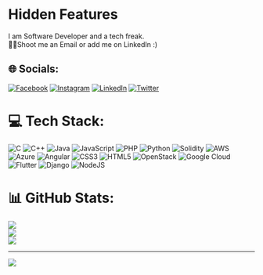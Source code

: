 # Hidden Features
I am Software Developer and a tech freak.<br> 🐱‍👤Shoot me an Email or add me on LinkedIn :)


## 🌐 Socials:
[![Facebook](https://img.shields.io/badge/Facebook-%231877F2.svg?logo=Facebook&logoColor=white)](https://www.facebook.com/mika.deer.7/) [![Instagram](https://img.shields.io/badge/Instagram-%23E4405F.svg?logo=Instagram&logoColor=white)](https://instagram.com/sandeep231201) [![LinkedIn](https://img.shields.io/badge/LinkedIn-%230077B5.svg?logo=linkedin&logoColor=white)](https://linkedin.com/in/Sandeep231201) [![Twitter](https://img.shields.io/badge/Twitter-%231DA1F2.svg?logo=Twitter&logoColor=white)](https://twitter.com/Sandeep231201) 

# 💻 Tech Stack:
![C](https://img.shields.io/badge/c-%2300599C.svg?style=for-the-badge&logo=c&logoColor=white) ![C++](https://img.shields.io/badge/c++-%2300599C.svg?style=for-the-badge&logo=c%2B%2B&logoColor=white) ![Java](https://img.shields.io/badge/java-%23ED8B00.svg?style=for-the-badge&logo=java&logoColor=white) ![JavaScript](https://img.shields.io/badge/javascript-%23323330.svg?style=for-the-badge&logo=javascript&logoColor=%23F7DF1E) ![PHP](https://img.shields.io/badge/php-%23777BB4.svg?style=for-the-badge&logo=php&logoColor=white) ![Python](https://img.shields.io/badge/python-3670A0?style=for-the-badge&logo=python&logoColor=ffdd54) ![Solidity](https://img.shields.io/badge/Solidity-%23363636.svg?style=for-the-badge&logo=solidity&logoColor=white) ![AWS](https://img.shields.io/badge/AWS-%23FF9900.svg?style=for-the-badge&logo=amazon-aws&logoColor=white) ![Azure](https://img.shields.io/badge/azure-%230072C6.svg?style=for-the-badge&logo=azure-devops&logoColor=white) ![Angular](https://img.shields.io/badge/angular-%23DD0031.svg?style=for-the-badge&logo=angular&logoColor=white) ![CSS3](https://img.shields.io/badge/css3-%231572B6.svg?style=for-the-badge&logo=css3&logoColor=white) ![HTML5](https://img.shields.io/badge/html5-%23E34F26.svg?style=for-the-badge&logo=html5&logoColor=white) ![OpenStack](https://img.shields.io/badge/Openstack-%23f01742.svg?style=for-the-badge&logo=openstack&logoColor=white) ![Google Cloud](https://img.shields.io/badge/Google%20Cloud-%234285F4.svg?style=for-the-badge&logo=google-cloud&logoColor=white) ![Flutter](https://img.shields.io/badge/Flutter-%2302569B.svg?style=for-the-badge&logo=Flutter&logoColor=white) ![Django](https://img.shields.io/badge/django-%23092E20.svg?style=for-the-badge&logo=django&logoColor=white) ![NodeJS](https://img.shields.io/badge/node.js-6DA55F?style=for-the-badge&logo=node.js&logoColor=white)
# 📊 GitHub Stats:
![](https://github-readme-stats.vercel.app/api?username=sandeep231201&theme=dark&hide_border=false&include_all_commits=false&count_private=false)<br/>
![](https://github-readme-streak-stats.herokuapp.com/?user=sandeep231201&theme=dark&hide_border=false)<br/>
![](https://github-readme-stats.vercel.app/api/top-langs/?username=sandeep231201&theme=dark&hide_border=false&include_all_commits=false&count_private=false&layout=compact)



---
[![](https://visitcount.itsvg.in/api?id=sandeep231201&icon=7&color=12)](https://visitcount.itsvg.in)

<!-- Proudly created with GPRM ( https://gprm.itsvg.in ) -->
